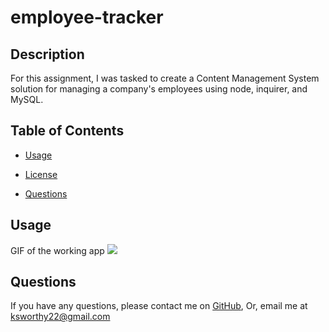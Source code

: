 # employee-tracker

 ## Description
   <p> For this assignment, I was tasked to create a Content Management System solution for managing a company's employees using node, inquirer, and MySQL.<p>

  ## Table of Contents

  
  * [Usage](#usage)
  * [License](#License)
  
  * [Questions](#Questions)


  ## Usage
  GIF of the working app
  ![](https://github.com/oksimone/note-taker/blob/master/public/assets/notetaker.gif)

 




  ## Questions
  If you have any questions, please contact me on [GitHub](http://github.com/oksimone), Or, email me at ksworthy22@gmail.com

